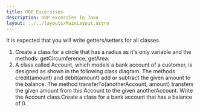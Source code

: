 ```yaml
---
title: OOP Excersises
description: OOP excersies in Java
layout: ../../layouts/MainLayout.astro
---
```

It is expected that you will write getters/setters for all classes.

1. Create a class for a circle that has a radius as it's only variable and the methods: getCircumference, getArea.
2. A class called Account, which models a bank account of a customer, is designed as shown in the following class diagram. The methods credit(amount) and debit(amount) add or subtract the given amount to the balance. The method transferTo(anotherAccount, amount) transfers the given amount from this Account to the given anotherAccount. Write the Account class.Create a class for a bank account that has a balance of 0.
